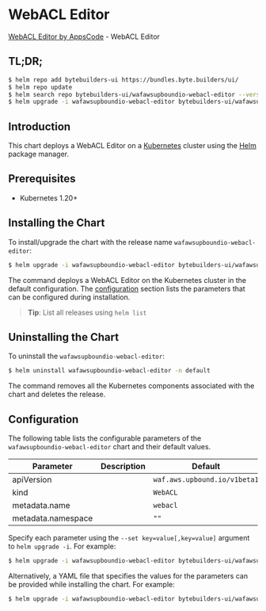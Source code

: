# WebACL Editor

[WebACL Editor by AppsCode](https://byte.builders) - WebACL Editor

## TL;DR;

```bash
$ helm repo add bytebuilders-ui https://bundles.byte.builders/ui/
$ helm repo update
$ helm search repo bytebuilders-ui/wafawsupboundio-webacl-editor --version=v0.4.18
$ helm upgrade -i wafawsupboundio-webacl-editor bytebuilders-ui/wafawsupboundio-webacl-editor -n default --create-namespace --version=v0.4.18
```

## Introduction

This chart deploys a WebACL Editor on a [Kubernetes](http://kubernetes.io) cluster using the [Helm](https://helm.sh) package manager.

## Prerequisites

- Kubernetes 1.20+

## Installing the Chart

To install/upgrade the chart with the release name `wafawsupboundio-webacl-editor`:

```bash
$ helm upgrade -i wafawsupboundio-webacl-editor bytebuilders-ui/wafawsupboundio-webacl-editor -n default --create-namespace --version=v0.4.18
```

The command deploys a WebACL Editor on the Kubernetes cluster in the default configuration. The [configuration](#configuration) section lists the parameters that can be configured during installation.

> **Tip**: List all releases using `helm list`

## Uninstalling the Chart

To uninstall the `wafawsupboundio-webacl-editor`:

```bash
$ helm uninstall wafawsupboundio-webacl-editor -n default
```

The command removes all the Kubernetes components associated with the chart and deletes the release.

## Configuration

The following table lists the configurable parameters of the `wafawsupboundio-webacl-editor` chart and their default values.

|     Parameter      | Description |                 Default                 |
|--------------------|-------------|-----------------------------------------|
| apiVersion         |             | <code>waf.aws.upbound.io/v1beta1</code> |
| kind               |             | <code>WebACL</code>                     |
| metadata.name      |             | <code>webacl</code>                     |
| metadata.namespace |             | <code>""</code>                         |


Specify each parameter using the `--set key=value[,key=value]` argument to `helm upgrade -i`. For example:

```bash
$ helm upgrade -i wafawsupboundio-webacl-editor bytebuilders-ui/wafawsupboundio-webacl-editor -n default --create-namespace --version=v0.4.18 --set apiVersion=waf.aws.upbound.io/v1beta1
```

Alternatively, a YAML file that specifies the values for the parameters can be provided while
installing the chart. For example:

```bash
$ helm upgrade -i wafawsupboundio-webacl-editor bytebuilders-ui/wafawsupboundio-webacl-editor -n default --create-namespace --version=v0.4.18 --values values.yaml
```
